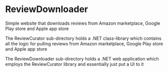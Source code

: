 # ReviewDownloader
Simple website that downloads reviews from Amazon marketplace, Google Play store and Apple app store

The ReviewCurator sub-directory holds a .NET class-library which contains all the logic for pulling reviews from Amazon marketplace, Google Play store and Apple app store

The ReviewDownloader sub-directory holds a .NET web application which employs the ReviewCurator library and essentially just put a UI to it
